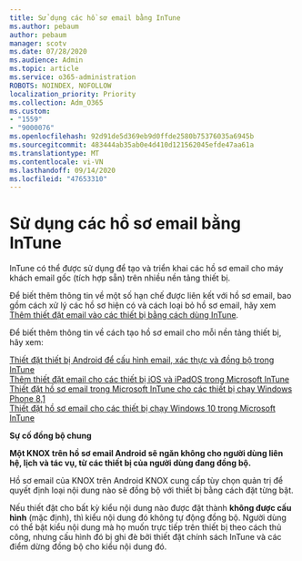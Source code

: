 ```yaml
---
title: Sử dụng các hồ sơ email bằng InTune
ms.author: pebaum
author: pebaum
manager: scotv
ms.date: 07/28/2020
ms.audience: Admin
ms.topic: article
ms.service: o365-administration
ROBOTS: NOINDEX, NOFOLLOW
localization_priority: Priority
ms.collection: Adm_O365
ms.custom:
- "1559"
- "9000076"
ms.openlocfilehash: 92d91de5d369eb9d0ffde2580b75376035a6945b
ms.sourcegitcommit: 483444ab35ab0e4d410d121562045efde47aa61a
ms.translationtype: MT
ms.contentlocale: vi-VN
ms.lasthandoff: 09/14/2020
ms.locfileid: "47653310"
---
```

# <a name="using-email-profiles-with-intune"></a>Sử dụng các hồ sơ email bằng InTune

InTune có thể được sử dụng để tạo và triển khai các hồ sơ email cho máy khách email gốc (tích hợp sẵn) trên nhiều nền tảng thiết bị.

Để biết thêm thông tin về một số hạn chế được liên kết với hồ sơ email, bao gồm cách xử lý các hồ sơ hiện có và cách loại bỏ hồ sơ email, hãy xem [Thêm thiết đặt email vào các thiết bị bằng cách dùng InTune](https://docs.microsoft.com/intune/email-settings-configure).

Để biết thêm thông tin về cách tạo hồ sơ email cho mỗi nền tảng thiết bị, hãy xem:

[Thiết đặt thiết bị Android để cấu hình email, xác thực và đồng bộ trong InTune](https://docs.microsoft.com/intune/email-settings-android)  
[Thêm thiết đặt email cho các thiết bị iOS và iPadOS trong Microsoft InTune](https://docs.microsoft.com/intune/email-settings-ios)  
[Thiết đặt hồ sơ email trong Microsoft InTune cho các thiết bị chạy Windows Phone 8,1](https://docs.microsoft.com/intune/email-settings-windows-phone-8-1)  
[Thiết đặt hồ sơ email cho các thiết bị chạy Windows 10 trong Microsoft InTune](https://docs.microsoft.com/intune/email-settings-windows-10)

**Sự cố đồng bộ chung**

**Một KNOX trên hồ sơ email Android sẽ ngăn không cho người dùng liên hệ, lịch và tác vụ, từ các thiết bị của người dùng đang đồng bộ.**

Hồ sơ email của KNOX trên Android KNOX cung cấp tùy chọn quản trị để quyết định loại nội dung nào sẽ đồng bộ với thiết bị bằng cách đặt từng bật.

Nếu thiết đặt cho bất kỳ kiểu nội dung nào được đặt thành **không được cấu hình** (mặc định), thì kiểu nội dung đó không tự động đồng bộ. Người dùng có thể bật kiểu nội dung mà họ muốn trực tiếp trên thiết bị theo cách thủ công, nhưng cấu hình đó bị ghi đè bởi thiết đặt chính sách InTune và các điểm dừng đồng bộ cho kiểu nội dung đó.

